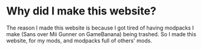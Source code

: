# Why did I make this website?
The reason I made this website is because I got tired of having modpacks I make (Sans over Mii Gunner on GameBanana) being trashed.
So I made this website, for my mods, and modpacks full of others' mods.
